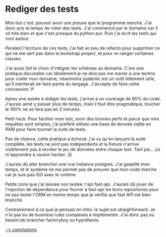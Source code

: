 # Rediger des tests

Mon but c'est: pouvoir avoir une preuve que
le programme marche. J'ai donc pris le temps
de créer des tests.
J'ai commencé par le domaine car il vit très bien
et que c'est presque du python pur. Puis j'ai écrit
les tests qui vont autour.

Pendant l'écriture de ces tests, j'ai fait un peu
de refacto pour supprimer ce qui ne me sert pas
dans le bootstrap project, et pour re-ranger
certaines classes.

J'ai aussi fait le choix d'intégrer les schémas 
au domaine. C'est une pratique discutable car 
idéalement je ne dois pas me marier à une techno
pour coder mon domaine, néanmoins pydantic
est un outil tellement utile, qu'il mériterait
de faire partie du langage. J'accepte de faire
cette concession :P

Apres une soirée à rédiger les tests, j'arrive à 
un coverage de 80% du code. J'aurais aimé y 
passer plus de temps, mais il faut être pragmatique,
toucher le 100% ne se fera pas en 2 minutes.

Petit hack: Pour faciliter mon test, avoir des 
bonnes perfs et parce que mes requêtes sont
simples, j'ai préféré utiliser une base de donnée 
sqlite en RAM pour faire tourner la suite de tests.

Pas de chance, cette pratique a échoué: j'ai vu qu'en
lançant la suite complète, les tests ne sont pas 
indépendants et la fixture n'arrive visiblement
pas à recréer le jeu de données entre chaque test. 
Tant pis... ça m'apprendra à vouloir hacker. 😛
 
J'aurais dû aller brancher une vrai instance postgres.
J'ai gaspillé mon temps, et le système ne me permet pas de
prouver que mon code marche car je suis pas ISO avec le runtime.

Petite zone que j'ai laissée non testée: l'api
fast-api. J'aurais dû jouer de l'injection de
dépendance pour fournir à fast-api les bons
repositories pour ne pas tester l'ORM en meme 
temps que je vérifie que fast API est bien branché.

Contrairement à ce que je pensais en intro: le sujet est
straighforward. Je n'ai pas eu de business rules complexes
à implémenter. J'ai donc pas eu besoin de brancher factoryboy
ou hypothesis.

[--> conclusions](06-conclusions.md)
